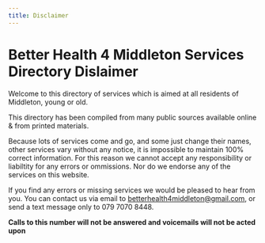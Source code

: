 ```yaml
---
title: Disclaimer
---
```


# Better Health 4 Middleton Services Directory Dislaimer

Welcome to this directory of services which is aimed at all
 residents of Middleton, young or old.

This directory has been compiled from many 
public sources available online & from printed materials.

Because lots of services come and go, and some just change
their names, other services vary without any notice,
it is impossible to maintain 100% correct information.
For this reason we cannot accept any responsibility or 
liabiltity for any errors or ommissions.
Nor do we endorse any of the services on this website.

If you find any errors or missing services we would be pleased
to hear from you. You can contact us via email to
betterhealth4middleton@gmail.com, or send a
text message only to 079 7070 8448.

**Calls to this number will not be answered and voicemails will
not be acted upon**
